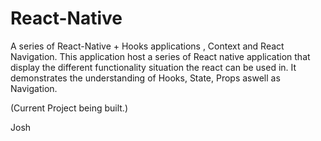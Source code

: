# React-Native
A series of React-Native + Hooks applications , Context and React Navigation.
This application host a series of React native application that display the different functionality situation the react can be used in. It demonstrates the understanding of Hooks, State, Props aswell as Navigation. 

(Current Project being built.)



Josh
